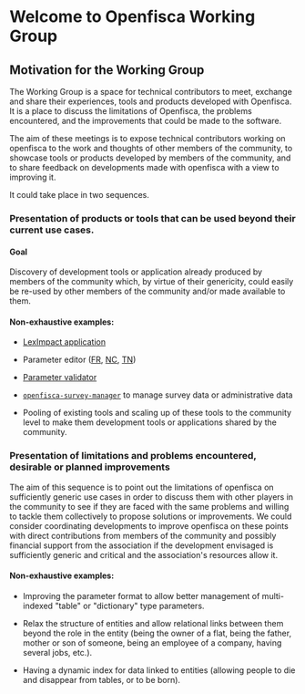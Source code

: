 # Welcome to Openfisca Working Group

## Motivation for the Working Group

The Working Group is a space for technical contributors to meet, exchange and share their experiences, tools and products developed with Openfisca. It is a place to discuss the limitations of Openfisca, the problems encountered, and the improvements that could be made to the software.

The aim of these meetings is to expose technical contributors working on openfisca to the work and thoughts of other members of the community, to showcase tools or products developed by members of the community, and to share feedback on developments made with openfisca with a view to improving it.

It could take place in two sequences.

### Presentation of products or tools that can be used beyond their current use cases.

#### Goal

Discovery of development tools or application already produced by members of the community which, by virtue of their genericity, could easily be re-used by other members of the community and/or made available to them.

#### Non-exhaustive examples:

- [LexImpact application](https://socio-fiscal.leximpact.an.fr/?budget=true&test_case=66&test_case=67&parameters=irpp_economique)

- Parameter editor ([FR](https://parameters.fr.tax-benefit.org/), [NC](https://parameters.nc.tax-benefit.org/),  [TN](https://parameters.tn.tax-benefit.org/))

- [Parameter validator](https://control-center.tax-benefit.org/)

- [`openfisca-survey-manager`](https://github.com/openfisca/openfisca-survey-manager) to manage survey data or administrative data

- Pooling of existing tools and scaling up of these tools to the community level to make them development tools or applications shared by the community.

### Presentation of limitations and problems encountered, desirable or planned improvements

The aim of this sequence is to point out the limitations of openfisca on sufficiently generic use cases in order to discuss them with other players in the community to see if they are faced with the same problems and willing to tackle them collectively to propose solutions or improvements. We could consider coordinating developments to improve openfisca on these points with direct contributions from members of the community and possibly financial support from the association if the development envisaged is sufficiently generic and critical and the association's resources allow it.

#### Non-exhaustive examples:

- Improving the parameter format to allow better management of multi-indexed "table" or "dictionary" type parameters.

- Relax the structure of entities and allow relational links between them beyond the role in the entity (being the owner of a flat, being the father, mother or son of someone, being an employee of a company, having several jobs, etc.).

- Having a dynamic index for data linked to entities (allowing people to die and disappear from tables, or to be born).
